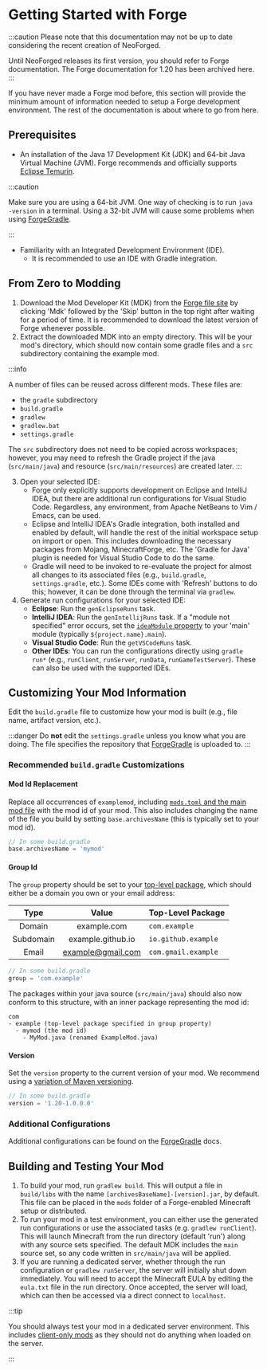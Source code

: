 # Getting Started with Forge

:::caution
Please note that this documentation may not be up to date considering the recent creation of NeoForged.

Until NeoForged releases its first version, you should refer to Forge documentation. The Forge documentation for 1.20 has been archived here.
:::

If you have never made a Forge mod before, this section will provide the minimum amount of information needed to setup a Forge development environment. The rest of the documentation is about where to go from here.

## Prerequisites

- An installation of the Java 17 Development Kit (JDK) and 64-bit Java Virtual Machine (JVM). Forge recommends and officially supports [Eclipse Temurin][jdk].

:::caution

Make sure you are using a 64-bit JVM. One way of checking is to run `java -version` in a terminal. Using a 32-bit JVM will cause some problems when using [ForgeGradle].

:::

- Familiarity with an Integrated Development Environment (IDE).
  - It is recommended to use an IDE with Gradle integration.

## From Zero to Modding

1. Download the Mod Developer Kit (MDK) from the [Forge file site][files] by clicking 'Mdk' followed by the 'Skip' button in the top right after waiting for a period of time. It is recommended to download the latest version of Forge whenever possible.
2. Extract the downloaded MDK into an empty directory. This will be your mod's directory, which should now contain some gradle files and a `src` subdirectory containing the example mod.

:::info

A number of files can be reused across different mods. These files are:

- the `gradle` subdirectory
- `build.gradle`
- `gradlew`
- `gradlew.bat`
- `settings.gradle`

The `src` subdirectory does not need to be copied across workspaces; however, you may need to refresh the Gradle project if the java (`src/main/java`) and resource (`src/main/resources`) are created later.
:::

3. Open your selected IDE:
   - Forge only explicitly supports development on Eclipse and IntelliJ IDEA, but there are additional run configurations for Visual Studio Code. Regardless, any environment, from Apache NetBeans to Vim / Emacs, can be used.
   - Eclipse and IntelliJ IDEA's Gradle integration, both installed and enabled by default, will handle the rest of the initial workspace setup on import or open. This includes downloading the necessary packages from Mojang, MinecraftForge, etc. The 'Gradle for Java' plugin is needed for Visual Studio Code to do the same.
   - Gradle will need to be invoked to re-evaluate the project for almost all changes to its associated files (e.g., `build.gradle`, `settings.gradle`, etc.). Some IDEs come with 'Refresh' buttons to do this; however, it can be done through the terminal via `gradlew`.
4. Generate run configurations for your selected IDE:
   - **Eclipse**: Run the `genEclipseRuns` task.
   - **IntelliJ IDEA**: Run the `genIntellijRuns` task. If a "module not specified" error occurs, set the [`ideaModule` property][config] to your 'main' module (typically `${project.name}.main`).
   - **Visual Studio Code**: Run the `getVSCodeRuns` task.
   - **Other IDEs**: You can run the configurations directly using `gradle run*` (e.g., `runClient`, `runServer`, `runData`, `runGameTestServer`). These can also be used with the supported IDEs.

## Customizing Your Mod Information

Edit the `build.gradle` file to customize how your mod is built (e.g., file name, artifact version, etc.).

:::danger
Do **not** edit the `settings.gradle` unless you know what you are doing. The file specifies the repository that [ForgeGradle] is uploaded to.
:::

### Recommended `build.gradle` Customizations

#### Mod Id Replacement

Replace all occurrences of `examplemod`, including [`mods.toml` and the main mod file][modfiles] with the mod id of your mod. This also includes changing the name of the file you build by setting `base.archivesName` (this is typically set to your mod id).

```gradle
// In some build.gradle
base.archivesName = 'mymod'
```

#### Group Id

The `group` property should be set to your [top-level package][packaging], which should either be a domain you own or your email address:

|   Type    |       Value       | Top-Level Package   |
| :-------: | :---------------: | :------------------ |
|  Domain   |    example.com    | `com.example`       |
| Subdomain | example.github.io | `io.github.example` |
|   Email   | example@gmail.com | `com.gmail.example` |

```gradle
// In some build.gradle
group = 'com.example'
```

The packages within your java source (`src/main/java`) should also now conform to this structure, with an inner package representing the mod id:

```text
com
- example (top-level package specified in group property)
  - mymod (the mod id)
    - MyMod.java (renamed ExampleMod.java)
```

#### Version

Set the `version` property to the current version of your mod. We recommend using a [variation of Maven versioning][mvnver].

```gradle
// In some build.gradle
version = '1.20-1.0.0.0'
```

### Additional Configurations

Additional configurations can be found on the [ForgeGradle] docs.

## Building and Testing Your Mod

1. To build your mod, run `gradlew build`. This will output a file in `build/libs` with the name `[archivesBaseName]-[version].jar`, by default. This file can be placed in the `mods` folder of a Forge-enabled Minecraft setup or distributed.
1. To run your mod in a test environment, you can either use the generated run configurations or use the associated tasks (e.g. `gradlew runClient`). This will launch Minecraft from the run directory (default 'run') along with any source sets specified. The default MDK includes the `main` source set, so any code written in `src/main/java` will be applied.
1. If you are running a dedicated server, whether through the run configuration or `gradlew runServer`, the server will initially shut down immediately. You will need to accept the Minecraft EULA by editing the `eula.txt` file in the run directory. Once accepted, the server will load, which can then be accessed via a direct connect to `localhost`.

:::tip

You should always test your mod in a dedicated server environment. This includes [client-only mods][client] as they should not do anything when loaded on the server.

:::

[jdk]: https://adoptium.net/temurin/releases?version=17 "Eclipse Temurin 17 Prebuilt Binaries"
[ForgeGradle]: https://docs.neoforged.net/neogradle/docs/
[files]: https://files.minecraftforge.net "Forge Files distribution site"
[config]: https://docs.neoforged.net/neogradle/docs/configuration/runs
[modfiles]: ./modfiles.md
[packaging]: ./structuring.md#packaging
[mvnver]: ./versioning.md
[client]: ../concepts/sides.md#writing-one-sided-mods
